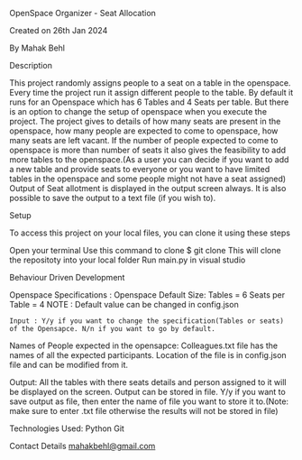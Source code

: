OpenSpace Organizer - Seat Allocation 

Created on 26th Jan 2024

By Mahak Behl

Description

This project randomly assigns people to a seat on a table in the openspace. Every time the project run it assign different people to the table. By default it runs for an Openspace which has 6 Tables and 4 Seats per table. But there is an option to change the setup of openspace when you execute the project.
The project gives to details of how many seats are present in the openspace, how many people are expected to come to openspace, how many seats are left vacant.
If the number of people expected to come to openspace is more than number of seats it also gives the feasibility to add more tables to the openspace.(As a user you can decide if you want to add a new table and provide seats to everyone or you want to have limited tables in the openspace and some people might not have a seat assigned)
Output of Seat allotment is displayed in the output screen always. It is also possible to save the output to a text file (if you wish to).

Setup

To access this project on your local files, you can clone it using these steps

Open your terminal
Use this command to clone $ git clone 
This will clone the repositoty into your local folder
Run main.py in visual studio


Behaviour Driven Development

Openspace Specifications :
    Openspace Default Size: 
            Tables = 6
            Seats per Table = 4
    NOTE : Default value can be changed in config.json

    Input : Y/y if you want to change the specification(Tables or seats) of the Opensapce. N/n if you want to go by default.


Names of People expected in the opensapce:
    Colleagues.txt file has the names of all the expected participants.
    Location of the file is in config.json file and can be modified from it.


Output:
    All the tables with there seats details and person assigned to it will be displayed on the screen.
    Output can be stored in file. Y/y if you want to save output as file, then enter the name of file you want to store it to.(Note: make sure to enter .txt file otherwise the results will not be stored in file)



Technologies Used:
Python
Git

Contact Details
mahakbehl@gmail.com